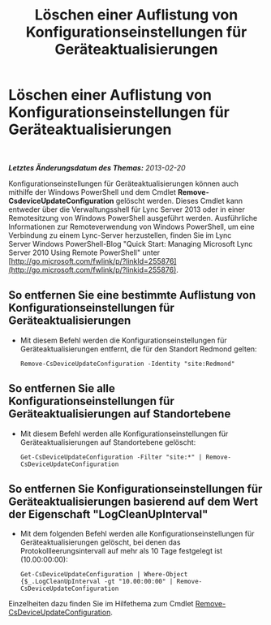 ﻿---
title: Löschen einer Auflistung von Konfigurationseinstellungen für Geräteaktualisierungen
TOCTitle: Löschen einer Auflistung von Konfigurationseinstellungen für Geräteaktualisierungen
ms:assetid: 1a649136-34a9-42a7-a5b3-a78bbfe93f36
ms:mtpsurl: https://technet.microsoft.com/de-de/library/JJ994019(v=OCS.15)
ms:contentKeyID: 52056296
ms.date: 05/19/2016
mtps_version: v=OCS.15
ms.translationtype: HT
---

# Löschen einer Auflistung von Konfigurationseinstellungen für Geräteaktualisierungen

 

_**Letztes Änderungsdatum des Themas:** 2013-02-20_

Konfigurationseinstellungen für Geräteaktualisierungen können auch mithilfe der Windows PowerShell und dem Cmdlet **Remove-CsdeviceUpdateConfiguration** gelöscht werden. Dieses Cmdlet kann entweder über die Verwaltungsshell für Lync Server 2013 oder in einer Remotesitzung von Windows PowerShell ausgeführt werden. Ausführliche Informationen zur Remoteverwendung von Windows PowerShell, um eine Verbindung zu einem Lync-Server herzustellen, finden Sie im Lync Server Windows PowerShell-Blog "Quick Start: Managing Microsoft Lync Server 2010 Using Remote PowerShell" unter [http://go.microsoft.com/fwlink/p/?linkId=255876](http://go.microsoft.com/fwlink/p/?linkid=255876).


## So entfernen Sie eine bestimmte Auflistung von Konfigurationseinstellungen für Geräteaktualisierungen

  - Mit diesem Befehl werden die Konfigurationseinstellungen für Geräteaktualisierungen entfernt, die für den Standort Redmond gelten:
    
        Remove-CsDeviceUpdateConfiguration -Identity "site:Redmond"

## So entfernen Sie alle Konfigurationseinstellungen für Geräteaktualisierungen auf Standortebene

  - Mit diesem Befehl werden alle Konfigurationseinstellungen für Geräteaktualisierungen auf Standortebene gelöscht:
    
        Get-CsDeviceUpdateConfiguration -Filter "site:*" | Remove-CsDeviceUpdateConfiguration

## So entfernen Sie Konfigurationseinstellungen für Geräteaktualisierungen basierend auf dem Wert der Eigenschaft "LogCleanUpInterval"

  - Mit dem folgenden Befehl werden alle Konfigurationseinstellungen für Geräteaktualisierungen gelöscht, bei denen das Protokollleerungsintervall auf mehr als 10 Tage festgelegt ist (10.00:00:00):
    
        Get-CsDeviceUpdateConfiguration | Where-Object {$_.LogCleanUpInterval -gt "10.00:00:00" | Remove-CsDeviceUpdateConfiguration

Einzelheiten dazu finden Sie im Hilfethema zum Cmdlet [Remove-CsDeviceUpdateConfiguration](remove-csdeviceupdateconfiguration.md).

